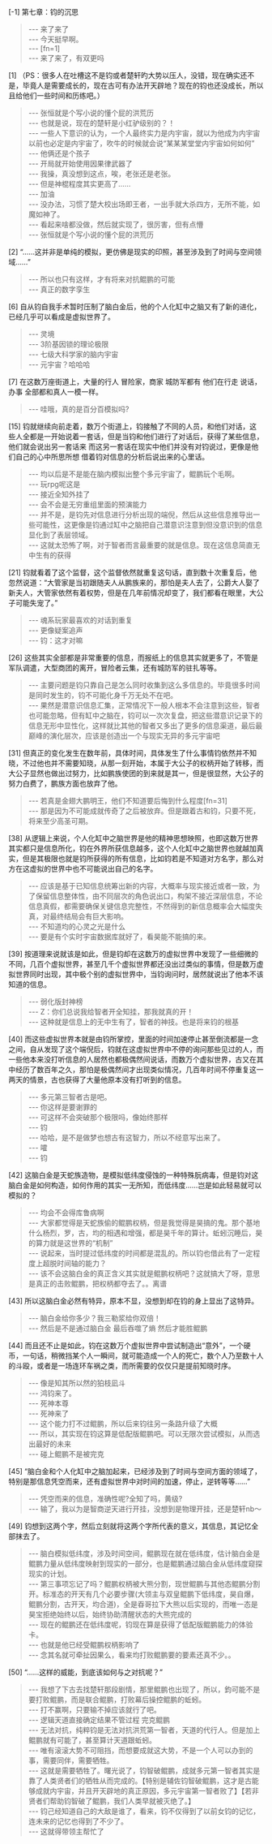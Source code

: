 
[-1] 第七章：钧的沉思
>--- 来了来了<br>
>--- 今天挺早啊。<br>
>--- [fn=1]<br>
>--- 来了来了，有双更吗<br>

[1] （PS：很多人在吐槽这不是钧或者楚轩旳大势以压人，没错，现在确实还不是，毕竟人是需要成长的，现在古可有办法开天辟地？现在的钧也还没成长，所以且给他们一些时间和历练吧。）
>--- 张恒就是个写小说的懂个屁的洪荒历<br>
>--- 也就是说，现在的楚轩是小红驴级别的？！<br>
>--- 一些人下意识的认为，一个人最终实力是内宇宙，就以为他成为内宇宙以前也必定是内宇宙了，吹牛的时候就会说“某某某堂堂内宇宙如何如何”<br>
>--- 他俩还是个孩子<br>
>--- 开局就开始使用因果律武器了<br>
>--- 我操，真没想到这点，唉，老张还是老张。<br>
>--- 但是神棍程度其实更高了……<br>
>--- 加油<br>
>--- 没办法，习惯了楚大校出场即王者，一出手就大杀四方，无所不能，如魔如神了。<br>
>--- 看起来啥都没做，然后就实现了，很厉害，但有点懵<br>
>--- 张恒就是个写小说的懂个屁的洪荒历<br>

[2] “……这并非是单纯的模拟，更仿佛是现实的印照，甚至涉及到了时间与空间领域……”
>--- 所以也只有这样，才有将来对抗鲲鹏的可能<br>
>--- 真正的数字孪生<br>

[6] 自从钧自我手术暂时压制了脑白金后，他的个人化缸中之脑又有了新的进化，已经几乎可以看成是虚拟世界了。
>--- 灵境<br>
>--- 3阶基因锁的理论极限<br>
>--- 七级大科学家的脑内宇宙<br>
>--- 元宇宙？哈哈哈<br>

[7] 在这数万座街道上，大量的行人 冒险家，商家 城防军都有 他们在行走 说话，办事 全部都和真人一模一样。
>--- 哇哦，真的是百分百模拟吗?<br>

[15] 钧就继续向前走着，数万个街道上，钧接触了不同的人员，和他们对话，这些人全都是一开始说着一套话，但是当钧和他们进行了对话后，获得了某些信息，他们就会说出另一套话来 而这另一套话在现实中他们并没有对钧说过，更像是他们自己的心中所思所想 借着钧对信息的分析后说出来的心里话。
>--- 均以后是不是能在脑内模拟出整个多元宇宙了，鲲鹏玩个毛啊。<br>
>--- 玩rpg呢这是<br>
>--- 接近全知外挂了<br>
>--- 会不会是无穷重组里面的预演能力<br>
>--- 并不是，是钧先对信息进行分析出现的端倪，然后从这些信息推导出一些可能性，这更像是钧通过缸中之脑把自己潜意识注意到但没意识到的信息显化到了表层领域。<br>
>--- 这就太恐怖了啊，对于智者而言最重要的就是信息。现在这信息简直无中生有的获得<br>

[21] 钧就看着了这个监督，这个监督依然就重复这句话，直到数十次重复后，他忽然说道：“大管家是当初跟随夫人从鹏族来的，那怕是夫人去了，公爵大人娶了新夫人，大管家依然有着权势，但是在几年前情况却变了，我们都看在眼里，大公子可能失宠了。”
>--- 魂系玩家最喜欢的对话到重复<br>
>--- 更像疑案追声<br>
>--- 钧：这才对嘛<br>

[26] 这些其实全部都是非常重要的信息，而报纸上的信息其实就更多了，不管是军队调遣，大型商团的离开，冒险者云集，还有城防军的驻扎等等。
>--- 主要问题是钧只靠自己是怎么同时收集到这么多信息的。毕竟很多时间是同时发生的，钧不可能化身千万无处不在吧。<br>
>--- 果然是潜意识信息汇集，正常情况下一般人根本不会注意到这些，智者也可能忽略，但有缸中之脑在，钧可以一次次复盘，把这些潜意识记录下的信息无形中显性化，这样就比其他的智者又多出了更多的信息渠道，最后最巅峰的演化层次，应该是创造出一个与现实无异的多元宇宙吧<br>

[31] 但真正的变化发生在数年前，具体时间，具体发生了什么事情钧依然并不知晓，不过他也并不需要知晓，从那一刻开始，本属于大公子的权柄开始了转移，而大公子显然也做出过努力，比如鹏族使团的到来就是其一，但是很显然，大公子的努力白费了，鹏族方面也放弃了他。
>--- 若真是金翅大鹏明王，他们不知道要后悔到什么程度[fn=31]<br>
>--- 那是因为不可能成就传奇了之后被放弃。但是跟着古和钧，只要不死，将来至少高圣可期。<br>

[38] 从逻辑上来说，个人化缸中之脑世界是他的精神思想映照，也即这数万世界其实都只是信息所化，钧在外界所获信息越多，这个人化缸中之脑世界也就越加真实，但是其极限也就是钧所获得的所有信息，比如钧若是不知道对方名字，那么对方在这虚拟的世界中也不可能说出自己的名字。
>--- 应该是基于已知信息统筹出新的内容，大概率与现实接近或者一致，为了保留信息整体性，由不同层次的角色说出口，构架不接近深层信息，不论信息真假，都需要确保关键信息完整性，不然得到的新信息概率会大幅度失真，对最终结局会有巨大影响。<br>
>--- 不知道均的心灵之光是什么<br>
>--- 要是有个实时宇宙数据库就好了，看昊能不能搞的来。<br>

[39] 按道理来说就该是如此，但是钧却在这数万的虚拟世界中发现了一些细微的不同，几百个虚拟世界，甚至几千个虚拟世界都还没出过类似的事情，但是数万虚拟世界同时出现，其中极个别的虚拟世界中，当钧询问时，居然就说出了他本不该知道的信息。
>--- 弱化版封神榜<br>
>--- Z：你们总说我给智者开全知挂，那我就真的开！<br>
>--- 这种就是信息上的无中生有了，智者的神技。也是将来钧的根基<br>

[40] 而这些虚拟世界本就是由钧所掌控，里面的时间加速停止甚至倒流都是一念之间，自从发现了这个端倪后，钧就在这虚拟世界中不停的询问那些见过的人，而一些他本来没打听信息的人居然也都极偶然间说话，而数万个虚拟世界，古又在其中经历了数百年之久，那怕是极偶然间才出现类似情况，几百年时间不停重复这一两天的情景，古也获得了大量他原本没有打听到的信息。
>--- 多元第三智者古是吧。<br>
>--- 你这样是要谢罪的<br>
>--- 可这样不会突破那个极限吗，像始终那样<br>
>--- 钧<br>
>--- 哈哈，是不是做梦也想古有这智力，所以不经意写出来了。<br>
>--- 嚯<br>
>--- 钧<br>

[42] 这脑白金是天蛇族造物，是模拟低纬度侵蚀的一种特殊朊病毒，但是钧对这脑白金是如何构造，如何作用的其实一无所知，而低纬度……岂是如此轻易就可以模拟的？
>--- 均会不会得库鲁病啊<br>
>--- 大家都觉得是天蛇族偷的鲲鹏权柄，但是我觉得是昊搞的鬼。那个基地什么杨烈，罗，古，均的相遇和增强，都是昊千年的算计。蚯蚓沉睡后，昊的算力就是这世界的“机制”<br>
>--- 说起来，当时提过低纬度的时间都是混乱的。所以钧也借此有了一定程度上超脱时间轴的能力？<br>
>--- 该不会这脑白金的真正含义其实就是鲲鹏权柄吧？这就搞大了呀，意思是真正的击败鲲鹏，把权柄都夺去了。。离谱<br>

[43] 所以这脑白金必然有特异，原本不显，没想到却在钧的身上显出了这特异。
>--- 脑白金给你多少？我三勒浆给你双倍！<br>
>--- 然后是不是通过脑白金 最后吞噬了熵  然后才能胜鲲鹏<br>

[44] 而且还不止是如此，钧在这数万个虚拟世界中尝试制造出“意外”，一个硬币，一句话，稍微挡某个人一瞬间，就可能造成一个人的死亡，数个人乃至数十人的斗殴，或者是一场连环车祸之类，而所需要的仅仅只是提前知晓时序。
>--- 像是知其所以然的狛枝凪斗<br>
>--- 鸿钧来了。<br>
>--- 死神本尊<br>
>--- 死神来了<br>
>--- 这个能力打不过鲲鹏，所以后来钧往另一条路升级了大概<br>
>--- 所以，其实现在钧这算是低配版鲲鹏吧。可以无限次尝试模拟，从而选出最好的未来<br>
>--- 碰上鲲鹏不是被完克<br>

[45] “脑白金和个人化缸中之脑加起来，已经涉及到了时间与空间方面的领域了，特别是那信息凭空而来，还有虚拟世界中对时间的加速，停止，逆转等等……”
>--- 凭空而来的信息，准确性呢?全知了吗，黄级?<br>
>--- 输了，我以为是智商逆天进行开挂，没想到是物理开挂，还是楚轩nb～<br>

[49] 钧想到这两个字，然后立刻就将这两个字所代表的意义，其信息，其记忆全部抹去了。
>--- 脑白模拟低纬度，涉及时间空间，鲲鹏现在就在低纬度，估计脑白金是鲲鹏力量从低纬度映射到现实的一部分，也是鲲鹏通过脑白金从低纬度窥探现实的计划。<br>
>--- 第三事项忘记了吗？鲲鹏权柄被大熊分割，现世鲲鹏与其他态鲲鹏分割开。标准态的开天有几个必要步骤(大领主与双皇鲲鹏下低纬度，昊自爆，鲲鹏分割，古开天，均合道)，全是昋哥拉下大熊以后实现的，而唯一态是昊宝拒绝始终以后，始终协助清醒状态的大熊完成的<br>
>--- 现在的鲲鹏还在低纬度呢，钧现在算是获得了低配版鲲鹏能力的体验卡。<br>
>--- 也就是他已经受鲲鹏权柄影响了<br>
>--- 念其名就可牵扯因果么，看来均打败鲲鹏要的要素还真不少。。<br>

[50] “……这样的威能，到底该如何与之对抗呢？”
>--- 我想了下古去找楚轩那段剧情，那里鲲鹏也出现了，所以，鈞可能不是要打败鲲鹏，而是联合鲲鹏，打败幕后操控鲲鹏的蚯蚓。<br>
>--- 打不赢啊，只要输不掉应该就行了吧。<br>
>--- 逻辑天道直接确定结果不管过程 完克鲲鹏<br>
>--- 无法对抗，纯粹钧是无法对抗洪荒第一智者，天道的代行人。但是加上鲲鹏就有可能了，甚至算计天道跟蚯蚓。<br>
>--- 唯有滚滚大势不可阻挡，而想要成就这大势，不是一个人可以办到的事，需要同伴，需要牺牲。<br>
>--- 这就是需要牺牲了。曙光说了，钧智破鲲鹏，成就多元第一智者其实是靠了人类贤者们的牺牲从而完成的。【特别是辅佐钧智破鲲鹏，这才是古能够成就内宇宙，并且开天辟地的真正原因，多元宇宙第一智者败了】【若非贤者们帮助钧智破了鲲鹏，我们人类早就被灭绝了。】<br>
>--- 钧己经知道自己的大敌是谁了，看来，钧不仅得到了以前女钧的记忆，连未来的记忆也得到了不少了。<br>
>--- 这就得带领主帮忙了<br>
